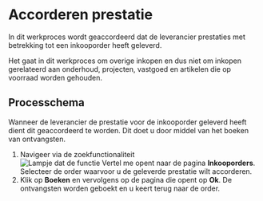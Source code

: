 # Accorderen prestatie

In dit werkproces wordt geaccordeerd dat de leverancier prestaties met betrekking tot een inkooporder heeft geleverd.

Het gaat in dit werkproces om overige inkopen en dus niet om inkopen gerelateerd aan onderhoud, projecten, vastgoed en artikelen die op voorraad worden gehouden.

## Processchema

Wanneer de leverancier de prestatie voor de inkooporder geleverd heeft dient dit geaccordeerd te worden. Dit doet u door middel van het boeken van ontvangsten. 

1. Navigeer via de zoekfunctionaliteit ![Lampje dat de functie Vertel me opent](https://docs.microsoft.com/nl-NL/dynamics365/business-central/media/ui-search/search_small.png "Vertel me wat u wilt doen")  naar de pagina **Inkooporders**. Selecteer de order waarvoor u de geleverde prestatie wilt accorderen. 
2. Klik op **Boeken** en vervolgens op de pagina die opent op **Ok**. De ontvangsten worden geboekt en u keert terug naar de order.
<!--stackedit_data:
eyJoaXN0b3J5IjpbNDcyOTgwNTAwLC03MjAzMTk0NDksLTcwMz
U5MzQ0M119
-->